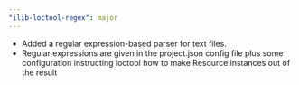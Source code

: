 ```yaml
---
"ilib-loctool-regex": major
---
```


- Added a regular expression-based parser for text files.
- Regular expressions are given in the project.json config file
  plus some configuration instructing loctool how to make
  Resource instances out of the result

